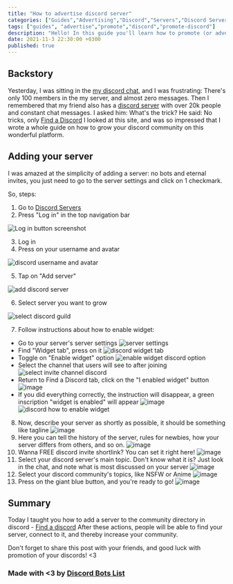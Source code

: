 ```yaml
---
title: "How to advertise discord server"
categories: ["Guides","Advertising","Discord","Servers","Discord Servers"]
tags: ["guides", "advertise","promote","discord","promote-discord"]
description: "Hello! In this guide you'll learn how to promote (or advertise, grow) your discord server"
date: 2021-11-3 22:30:00 +0300
published: true
---
```


## Backstory
Yesterday, I was sitting in the [my discord chat](https://findadiscord.com/servers/view/868937600663162960), and I was frustrating: There's only 100 members in the my server, and almost zero messages.
Then I remembered that my friend also has a [discord server](https://findadiscord.com/servers/view/185735119657500673) with over 20k people and constant chat messages.
I asked him: What's the trick?
He said: No tricks, only [Find a Discord](https://findadiscord.com)
I looked at this site, and was so impressed that I wrote a whole guide on how to grow your discord community on this wonderful platform.

## Adding your server

I was amazed at the simplicity of adding a server: no bots and eternal invites, you just need to go to the server settings and click on 1 checkmark.

So, steps:
1. Go to [Discord Servers](https://findadiscord.com)
2. Press "Log in" in the top navigation bar 

![Log in button screenshot](https://user-images.githubusercontent.com/40735471/140190942-310aeb66-dc69-4a3c-9aa4-1e093ce80da8.png)

3. Log in
4. Press on your username and avatar 

![discord username and avatar](https://user-images.githubusercontent.com/40735471/140185562-0ddad4ec-f7e2-4d15-a774-4051386f3f60.png)

5. Tap on "Add server" 

![add discord server](https://user-images.githubusercontent.com/40735471/140185777-92284ebb-f6cb-4d80-abbd-155709e8c14f.png)

6. Select server you want to grow 

![select discord guild](https://user-images.githubusercontent.com/40735471/140185899-d2785389-8967-4c7d-8fdb-a8db83c0b6dd.png)

7. Follow instructions about how to enable widget:
  - Go to your server's server settings 
![server settings](https://user-images.githubusercontent.com/40735471/140186413-50bf437e-7793-48b1-a825-1581ebd99d7a.png)
  - Find "Widget tab", press on it 
![discord widget tab](https://user-images.githubusercontent.com/40735471/140186616-09b1b477-69c2-4d33-a3d5-260568be923a.png)
  - Toggle on "Enable widget" option 
![enable widget discord option](https://user-images.githubusercontent.com/40735471/140186724-82755664-dd4d-4b0b-b40f-38d98d08c366.png)
  - Select the channel that users will see to after joining 
![select invite channel discord](https://user-images.githubusercontent.com/40735471/140186825-87e8f3d5-8341-46d1-be93-1a1dc42d21f8.png)
  - Return to Find a Discord tab, click on the "I enabled widget" button
![image](https://user-images.githubusercontent.com/40735471/140187484-090ff579-636e-4054-a782-7e6e02638aeb.png)
  - If you did everything correctly, the instruction will disappear, a green inscription "widget is enabled" will appear 
![image](https://user-images.githubusercontent.com/40735471/140187772-358571fe-0320-4a69-baa6-f598b3db4fba.png)
![discord how to enable widget](https://user-images.githubusercontent.com/40735471/140186219-ab877598-4118-41a0-bba4-0b313927cacd.png)
8. Now, describe your server as shortly as possible, it should be something like tagline 
![image](https://user-images.githubusercontent.com/40735471/140187969-c66027b5-efc2-4db0-bff0-39593fb84d23.png)
9. Here you can tell the history of the server, rules for newbies, how your server differs from others, and so on. 
![image](https://user-images.githubusercontent.com/40735471/140188103-199e5c6a-22ac-4d01-8ea8-6866ba31c901.png)
10. Wanna FREE discord invite shortlink? You can set it right here! 
![image](https://user-images.githubusercontent.com/40735471/140188355-e2c3a9f7-bd46-406a-923a-418436be4ce4.png)
11. Select your discord server's main topic. Don't know what it is? Just look in the chat, and note what is most discussed on your server 
![image](https://user-images.githubusercontent.com/40735471/140188547-6783c862-df33-4e27-8426-eb970cc41568.png)
12. Select your discord community's topics, like NSFW or Anime 
![image](https://user-images.githubusercontent.com/40735471/140188787-f89d0167-980e-4d31-9116-a933e0baf46b.png)
13. Press on the giant blue button, and you're ready to go! 
![image](https://user-images.githubusercontent.com/40735471/140188853-c2863c44-e448-4515-95ba-1f068a7dcabb.png)

## Summary
Today I taught you how to add a server to the community directory in discord - [Find a discord](https://findadiscord.com)
After these actions, people will be able to find your server, connect to it, and thereby increase your community.

Don't forget to share this post with your friends, and good luck with promotion of your discords! <3

### Made with <3 by [Discord Bots List](https://top-bots.xyz)
